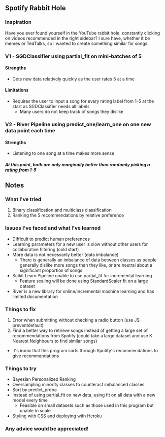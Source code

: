 ## Spotify Rabbit Hole

### Inspiration
Have you ever found yourself in the YouTube rabbit hole, constantly clicking on videos recommended in the right sidebar? I sure have, whether it be memes or TedTalks, so I wanted to create something similar for songs. 

### V1 - SGDClassifier using partial_fit on mini-batches of 5
#### Strengths
- Gets new data relatively quickly as the user rates 5 at a time

#### Limitations
- Requires the user to input a song for every rating label from 1-5 at the start as SGDClassifier needs all labels
  - Many users do not keep track of songs they dislike

### V2 - River Pipeline using predict_one/learn_one on one new data point each time
#### Strengths
- Listening to one song at a time makes more sense

##### *At this point, both are only marginally better than randomly picking a rating from 1-5*

## Notes
### What I've tried
1. Binary classification and multiclass classification
2. Ranking the 5 recommendations by relative preference

### Issues I've faced and what I've learned
- Difficult to predict human preferences
- Learning parameters for a new user is slow without other users for collaborative filtering (cold start)
- More data is not necessarily better (data imbalance)
  - There is generally an imbalance of data between classes as people generally dislike more songs than they like, or are neutral about a significant proportion of songs
- Scikit Learn Pipeline unable to use partial_fit for incremental learning
  - Feature scaling will be done using StandardScaler fit on a large dataset
- River is a new library for online/incremental machine learning and has limited documentation

### Things to fix
1. Error when submitting without checking a radio button (use JS preventdefault)
2. Find a better way to retrieve songs instead of getting a large set of recommendations from Spotify (could take a large dataset and use K Nearest Neighbours to find similar songs)
  - It's ironic that this program sorts through Spotify's recommendations to give recommendations

### Things to try
- Bayesian Personalized Ranking
- Oversampling minority classes to counteract imbalanced classes
- Sort by predict_proba
- Instead of using partial_fit on new data, using fit on all data with a new model every time
  - Feasible on small datasets such as those used in this program but unable to scale
- Styling with CSS and deploying with Heroku

### Any advice would be appreciated!
